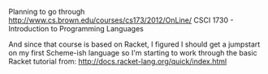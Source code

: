 Planning to go through 
http://www.cs.brown.edu/courses/cs173/2012/OnLine/
CSCI 1730 - Introduction to Programming Languages

And since that course is based on Racket, I figured I 
should get a jumpstart on my first Scheme-ish language 
so I'm starting to work through the basic Racket tutorial from:
http://docs.racket-lang.org/quick/index.html


